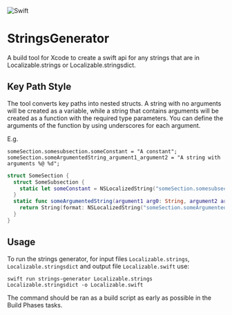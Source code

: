 ![Swift](https://github.com/ecotricity/xcode-strings-generator/workflows/Swift/badge.svg)

# StringsGenerator

A build tool for Xcode to create a swift api for any strings that are in Localizable.strings or Localizable.stringsdict.

## Key Path Style

The tool converts key paths into nested structs. A string with no arguments will be created as a variable, while a string that contains arguments will be created as a function with the required type parameters. You can define the arguments of the function by using underscores for each argument.

E.g.
```
someSection.somesubsection.someConstant = "A constant";
someSection.someArgumentedString_argument1_argument2 = "A string with arguments %@ %d";
```

```swift
struct SomeSection {
  struct SomeSubsection { 
    static let someConstant = NSLocalizedString("someSection.somesubsection.someConstant", comment: "")
  }
  static func someArgumentedString(argument1 arg0: String, argument2 arg1: Int) String {
    return String(format: NSLocalizedString("someSection.someArgumentedString_argument1_argument2", comment: ""), arg0, arg1)
  }
}
```

## Usage

To run the strings generator, for input files `Localizable.strings`, `Localizable.stringsdict` and output file `Localizable.swift` use:
```shell
swift run strings-generator Localizable.strings Localizable.stringsdict -o Localizable.swift
```

The command should be ran as a build script as early as possible in the Build Phases tasks.
